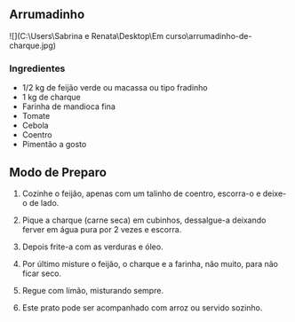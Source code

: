 ## Arrumadinho

![](C:\Users\Sabrina e Renata\Desktop\Em curso\arrumadinho-de-charque.jpg)

###  Ingredientes

- 1/2 kg de feijão verde ou macassa ou tipo fradinho
- 1 kg de charque
- Farinha de mandioca fina
- Tomate
- Cebola
- Coentro
- Pimentão a gosto

## Modo de Preparo

1. Cozinhe o feijão, apenas com um talinho de coentro, escorra-o e deixe-o de lado.

2. Pique a charque (carne seca) em cubinhos, dessalgue-a deixando ferver em água pura por 2 vezes e escorra.

3. Depois frite-a com as verduras e óleo.

4. Por último misture o feijão, o charque e a farinha, não muito, para não ficar seco.

5. Regue com limão, misturando sempre.

6. Este prato pode ser acompanhado com arroz ou servido sozinho.